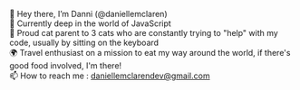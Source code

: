 👋 Hey there, I’m Danni (@daniellemclaren)  
🌱 Currently deep in the world of JavaScript  
🐾 Proud cat parent to 3 cats who are constantly trying to "help" with my code, usually by sitting on the keyboard  
🌍 Travel enthusiast on a mission to eat my way around the world, if there's good food involved, I'm there!  
📫 How to reach me : daniellemclarendev@gmail.com  

<!---
daniellemclaren/daniellemclaren is a ✨ special ✨ repository because its `README.md` (this file) appears on your GitHub profile.
You can click the Preview link to take a look at your changes.
--->
